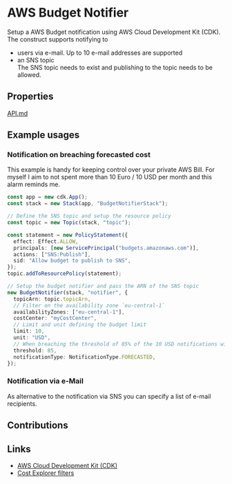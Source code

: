# AWS Budget Notifier

Setup a AWS Budget notification using AWS Cloud Development Kit (CDK).
The construct supports notifying to

- users via e-mail. Up to 10 e-mail addresses are supported
- an SNS topic  
  The SNS topic needs to exist and publishing to the topic needs to be allowed.

## Properties

[API.md](API.md)

## Example usages

### Notification on breaching forecasted cost

This example is handy for keeping control over your private AWS Bill.
For myself I aim to not spent more than 10 Euro / 10 USD per month and this alarm
reminds me.

```typescript
const app = new cdk.App();
const stack = new Stack(app, "BudgetNotifierStack");

// Define the SNS topic and setup the resource policy
const topic = new Topic(stack, "topic");

const statement = new PolicyStatement({
  effect: Effect.ALLOW,
  principals: [new ServicePrincipal("budgets.amazonaws.com")],
  actions: ["SNS:Publish"],
  sid: "Allow budget to publish to SNS",
});
topic.addToResourcePolicy(statement);

// Setup the budget notifier and pass the ARN of the SNS topic
new BudgetNotifier(stack, "notifier", {
  topicArn: topic.topicArn,
  // Filter on the availability zone `eu-central-1`
  availabilityZones: ["eu-central-1"],
  costCenter: "myCostCenter",
  // Limit and unit defining the budget limit
  limit: 10,
  unit: "USD",
  // When breaching the threshold of 85% of the 10 USD notifications will be send out.
  threshold: 85,
  notificationType: NotificationType.FORECASTED,
});
```

### Notification via e-Mail

As alternative to the notification via SNS you can specify a list of e-mail
recipients.



## Contributions

## Links

- [AWS Cloud Development Kit (CDK)](https://github.com/aws/aws-cdk)
- [Cost Explorer filters](https://docs.aws.amazon.com/awsaccountbilling/latest/aboutv2/ce-filtering.html)
